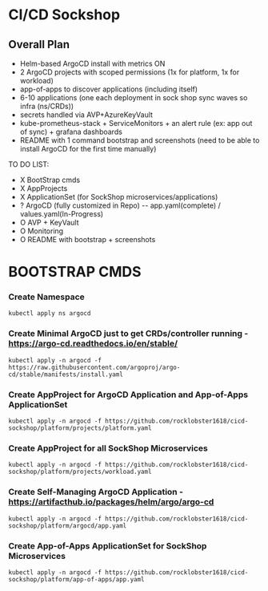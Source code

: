 # CI/CD Sockshop 

## Overall Plan
- Helm-based ArgoCD install with metrics ON
- 2 ArgoCD projects with scoped permissions (1x for platform, 1x for workload)
- app-of-apps to discover applications (including itself)
- 6-10 applications (one each deployment in sock shop sync waves so infra (ns/CRDs))
- secrets handled via AVP+AzureKeyVault
- kube-prometheus-stack + ServiceMonitors + an alert rule (ex: app out of sync) + grafana dashboards
- README with 1 command bootstrap and screenshots (need to be able to install ArgoCD for the first time manually)



TO DO LIST:

- X BootStrap cmds
- X AppProjects
- X ApplicationSet (for SockShop microservices/applications)
- ? ArgoCD (fully customized in Repo) -- 
    app.yaml(complete) / values.yaml(In-Progress)
- O AVP + KeyVault
- O Monitoring
- O README with bootstrap + screenshots



# BOOTSTRAP CMDS
### Create Namespace
`kubectl apply ns argocd`

### Create Minimal ArgoCD just to get CRDs/controller running - https://argo-cd.readthedocs.io/en/stable/
`kubectl apply -n argocd -f https://raw.githubusercontent.com/argoproj/argo-cd/stable/manifests/install.yaml`

### Create AppProject for ArgoCD Application and App-of-Apps ApplicationSet
`kubectl apply -n argocd -f https://github.com/rocklobster1618/cicd-sockshop/platform/projects/platform.yaml`

### Create AppProject for all SockShop Microservices
`kubectl apply -n argocd -f https://github.com/rocklobster1618/cicd-sockshop/platform/projects/workload.yaml`

### Create Self-Managing ArgoCD Application - https://artifacthub.io/packages/helm/argo/argo-cd
`kubectl apply -n argocd -f https://github.com/rocklobster1618/cicd-sockshop/platform/argocd/app.yaml`

### Create App-of-Apps ApplicationSet for SockShop Microservices
`kubectl apply -n argocd -f https://github.com/rocklobster1618/cicd-sockshop/platform/app-of-apps/app.yaml`
